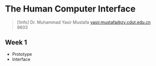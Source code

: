 # The Human Computer Interface

> [!info]
> Dr. Muhammad Yasir Mustafa yasir.mustafa@zy.cdut.edu.cn 8603

## Week 1
- Prototype
- Interface


